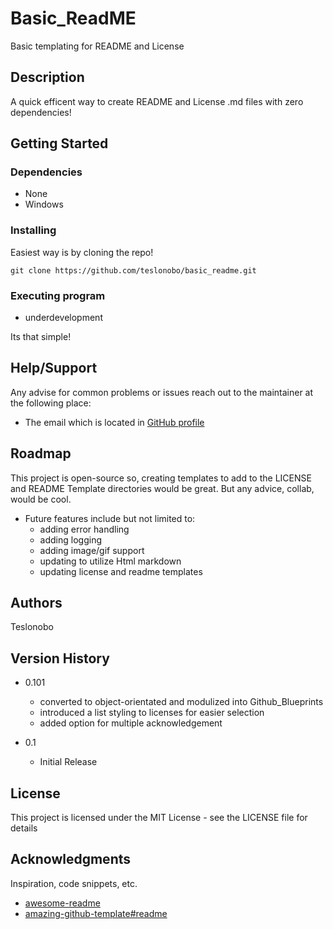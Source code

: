 # Basic_ReadME

Basic templating for README and License 

## Description

A quick efficent way to create README and License .md files with zero dependencies!

## Getting Started

### Dependencies

* None
* Windows

### Installing

Easiest way is by cloning the repo!
~~~
git clone https://github.com/teslonobo/basic_readme.git
~~~

### Executing program

* underdevelopment

Its that simple!

## Help/Support

Any advise for common problems or issues reach out to the maintainer at the following place:
* The email which is located in [GitHub profile](https://github.com/teslonobo)

## Roadmap

This project is open-source so, creating templates to add to the LICENSE and README Template directories would be great. But any advice, collab, would be cool.

- Future features include but not limited to:
   - adding error handling
   - adding logging
   - adding image/gif support
   - updating to utilize Html markdown  
   - updating license and readme templates

## Authors

Teslonobo  

## Version History
* 0.101
    * converted to object-orientated and modulized into Github_Blueprints
    * introduced a list styling to licenses for easier selection
    * added option for multiple acknowledgement 

* 0.1
    * Initial Release

## License

This project is licensed under the MIT License - see the LICENSE file for details

## Acknowledgments

Inspiration, code snippets, etc.
* [awesome-readme](https://github.com/matiassingers/awesome-readme)
* [amazing-github-template#readme](https://github.com/dec0dOS/amazing-github-template#readme)
